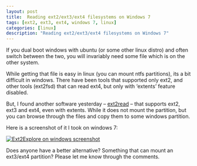 ```yaml
---
layout: post
title:  Reading ext2/ext3/ext4 filesystems on Windows 7
tags: [ext2, ext3, ext4, windows 7, linux]
categories: [linux]
description: "Reading ext2/ext3/ext4 filesystems on Windows 7"
---
```


If you dual boot windows with ubuntu (or some other linux distro) and often switch between the two, you will invariably need some file which is on the other system.

While getting that file is easy in linux (you can mount ntfs partitions), its a bit difficult in windows. There have been tools that supported only ext2, and other tools (ext2fsd) that can read ext4, but only with ‘extents’ feature disabled.

But, I found another software yesterday – [ext2read](http://sourceforge.net/projects/ext2read/) – that supports ext2, ext3 and ext4, even with extents. While it does not mount the partition, but you can browse through the files and copy them to some windows partition.

Here is a screenshot of it I took on windows 7:

[![Ext2Explore on windows screenshot](http://srijn.s3.amazonaws.com/blog/images/ext2explore.png)](http://srijn.s3.amazonaws.com/blog/images/ext2explore.png "Click to view full image")

Does anyone have a better alternative? Something that can mount an ext3/ext4 partition? Please let me know through the comments. 
